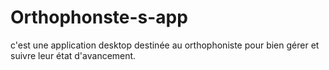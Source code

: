 # Orthophonste-s-app
c'est une application desktop destinée au orthophoniste pour bien gérer et suivre leur état d'avancement.

